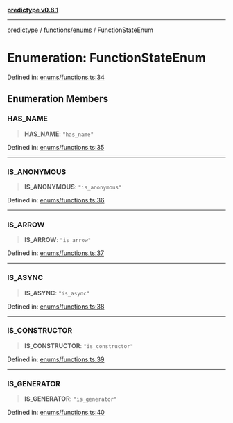 [**predictype v0.8.1**](../../../README.md)

***

[predictype](../../../modules.md) / [functions/enums](../README.md) / FunctionStateEnum

# Enumeration: FunctionStateEnum

Defined in: [enums/functions.ts:34](https://github.com/maduhaime/predictype/blob/2310adbaccb6fbc00cdab8e345e79bd5b09e40f5/src/enums/functions.ts#L34)

## Enumeration Members

### HAS\_NAME

> **HAS\_NAME**: `"has_name"`

Defined in: [enums/functions.ts:35](https://github.com/maduhaime/predictype/blob/2310adbaccb6fbc00cdab8e345e79bd5b09e40f5/src/enums/functions.ts#L35)

***

### IS\_ANONYMOUS

> **IS\_ANONYMOUS**: `"is_anonymous"`

Defined in: [enums/functions.ts:36](https://github.com/maduhaime/predictype/blob/2310adbaccb6fbc00cdab8e345e79bd5b09e40f5/src/enums/functions.ts#L36)

***

### IS\_ARROW

> **IS\_ARROW**: `"is_arrow"`

Defined in: [enums/functions.ts:37](https://github.com/maduhaime/predictype/blob/2310adbaccb6fbc00cdab8e345e79bd5b09e40f5/src/enums/functions.ts#L37)

***

### IS\_ASYNC

> **IS\_ASYNC**: `"is_async"`

Defined in: [enums/functions.ts:38](https://github.com/maduhaime/predictype/blob/2310adbaccb6fbc00cdab8e345e79bd5b09e40f5/src/enums/functions.ts#L38)

***

### IS\_CONSTRUCTOR

> **IS\_CONSTRUCTOR**: `"is_constructor"`

Defined in: [enums/functions.ts:39](https://github.com/maduhaime/predictype/blob/2310adbaccb6fbc00cdab8e345e79bd5b09e40f5/src/enums/functions.ts#L39)

***

### IS\_GENERATOR

> **IS\_GENERATOR**: `"is_generator"`

Defined in: [enums/functions.ts:40](https://github.com/maduhaime/predictype/blob/2310adbaccb6fbc00cdab8e345e79bd5b09e40f5/src/enums/functions.ts#L40)
